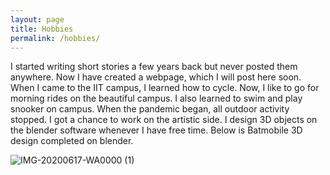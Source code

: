 ```yaml
---
layout: page
title: Hobbies
permalink: /hobbies/
---
```

I started writing short stories a few years back but never posted them anywhere. Now I have created a webpage, which I will post here soon. When I came to the IIT campus, I learned how to cycle. Now, I like to go for morning rides on the beautiful campus. I also learned to swim and play snooker on campus. When the pandemic began, all outdoor activity stopped. I got a chance to work on the artistic side. I design 3D objects on the blender software whenever I have free time. Below is Batmobile 3D design completed on blender.


![IMG-20200617-WA0000 (1)](https://user-images.githubusercontent.com/89580800/179060996-8a4c0d46-9f22-468a-a5a4-05364fcfaf30.jpg)
